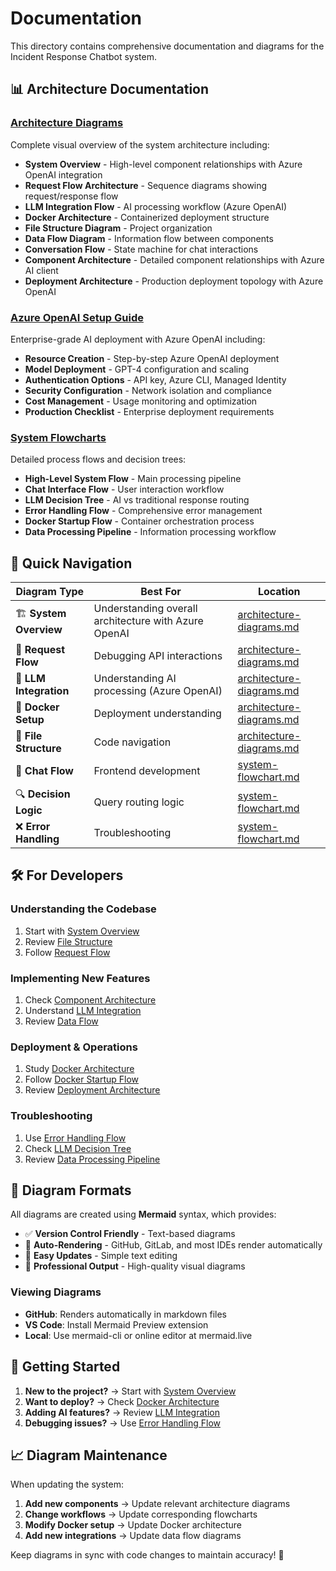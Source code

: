 # Documentation

This directory contains comprehensive documentation and diagrams for the Incident Response Chatbot system.

## 📊 Architecture Documentation

### [Architecture Diagrams](./architecture-diagrams.md)
Complete visual overview of the system architecture including:
- **System Overview** - High-level component relationships with Azure OpenAI integration
- **Request Flow Architecture** - Sequence diagrams showing request/response flow
- **LLM Integration Flow** - AI processing workflow (Azure OpenAI)
- **Docker Architecture** - Containerized deployment structure
- **File Structure Diagram** - Project organization
- **Data Flow Diagram** - Information flow between components
- **Conversation Flow** - State machine for chat interactions
- **Component Architecture** - Detailed component relationships with Azure AI client
- **Deployment Architecture** - Production deployment topology with Azure OpenAI

### [Azure OpenAI Setup Guide](./azure-setup.md)
Enterprise-grade AI deployment with Azure OpenAI including:
- **Resource Creation** - Step-by-step Azure OpenAI deployment
- **Model Deployment** - GPT-4 configuration and scaling
- **Authentication Options** - API key, Azure CLI, Managed Identity
- **Security Configuration** - Network isolation and compliance
- **Cost Management** - Usage monitoring and optimization
- **Production Checklist** - Enterprise deployment requirements

### [System Flowcharts](./system-flowchart.md)
Detailed process flows and decision trees:
- **High-Level System Flow** - Main processing pipeline
- **Chat Interface Flow** - User interaction workflow
- **LLM Decision Tree** - AI vs traditional response routing
- **Error Handling Flow** - Comprehensive error management
- **Docker Startup Flow** - Container orchestration process
- **Data Processing Pipeline** - Information processing workflow

## 🎯 Quick Navigation

| Diagram Type | Best For | Location |
|--------------|----------|----------|
| 🏗️ **System Overview** | Understanding overall architecture with Azure OpenAI | [architecture-diagrams.md](./architecture-diagrams.md#system-overview) |
| 🔄 **Request Flow** | Debugging API interactions | [architecture-diagrams.md](./architecture-diagrams.md#request-flow-architecture) |
| 🤖 **LLM Integration** | Understanding AI processing (Azure OpenAI) | [architecture-diagrams.md](./architecture-diagrams.md#llm-integration-flow) |
| 🐳 **Docker Setup** | Deployment understanding | [architecture-diagrams.md](./architecture-diagrams.md#docker-architecture) |
| 📁 **File Structure** | Code navigation | [architecture-diagrams.md](./architecture-diagrams.md#file-structure-diagram) |
| 💬 **Chat Flow** | Frontend development | [system-flowchart.md](./system-flowchart.md#chat-interface-flow) |
| 🔍 **Decision Logic** | Query routing logic | [system-flowchart.md](./system-flowchart.md#llm-decision-tree) |
| ❌ **Error Handling** | Troubleshooting | [system-flowchart.md](./system-flowchart.md#error-handling-flow) |

## 🛠️ For Developers

### Understanding the Codebase
1. Start with [System Overview](./architecture-diagrams.md#system-overview)
2. Review [File Structure](./architecture-diagrams.md#file-structure-diagram)
3. Follow [Request Flow](./architecture-diagrams.md#request-flow-architecture)

### Implementing New Features
1. Check [Component Architecture](./architecture-diagrams.md#component-architecture)
2. Understand [LLM Integration](./architecture-diagrams.md#llm-integration-flow)
3. Review [Data Flow](./architecture-diagrams.md#data-flow-diagram)

### Deployment & Operations
1. Study [Docker Architecture](./architecture-diagrams.md#docker-architecture)
2. Follow [Docker Startup Flow](./system-flowchart.md#docker-startup-flow)
3. Review [Deployment Architecture](./architecture-diagrams.md#deployment-architecture)

### Troubleshooting
1. Use [Error Handling Flow](./system-flowchart.md#error-handling-flow)
2. Check [LLM Decision Tree](./system-flowchart.md#llm-decision-tree)
3. Review [Data Processing Pipeline](./system-flowchart.md#data-processing-pipeline)

## 🔧 Diagram Formats

All diagrams are created using **Mermaid** syntax, which provides:
- ✅ **Version Control Friendly** - Text-based diagrams
- 🔄 **Auto-Rendering** - GitHub, GitLab, and most IDEs render automatically
- 📝 **Easy Updates** - Simple text editing
- 🎨 **Professional Output** - High-quality visual diagrams

### Viewing Diagrams
- **GitHub**: Renders automatically in markdown files
- **VS Code**: Install Mermaid Preview extension
- **Local**: Use mermaid-cli or online editor at mermaid.live

## 🚀 Getting Started

1. **New to the project?** → Start with [System Overview](./architecture-diagrams.md#system-overview)
2. **Want to deploy?** → Check [Docker Architecture](./architecture-diagrams.md#docker-architecture)
3. **Adding AI features?** → Review [LLM Integration](./architecture-diagrams.md#llm-integration-flow)
4. **Debugging issues?** → Use [Error Handling Flow](./system-flowchart.md#error-handling-flow)

## 📈 Diagram Maintenance

When updating the system:
1. **Add new components** → Update relevant architecture diagrams
2. **Change workflows** → Update corresponding flowcharts  
3. **Modify Docker setup** → Update Docker architecture
4. **Add new integrations** → Update data flow diagrams

Keep diagrams in sync with code changes to maintain accuracy! 🎯
